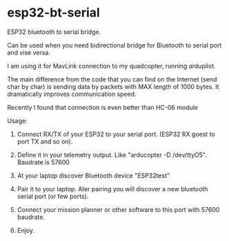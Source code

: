 # esp32-bt-serial
ESP32 bluetooth to serial bridge.

Can be used when you need bidirectional bridge for Bluetooth to serial port and vise versa.

I am using it for MavLink connection to my quadcopter, running ardupilot.

The main difference from the code that you can find on the Internet (send char by char) is sending data by packets with MAX length of 1000 bytes. It dramatically improves communication speed.

Recently I found that connection is even better than HC-06 module

Usage:

1. Connect RX/TX of your ESP32 to your serial port. (ESP32 RX goest to port TX and so on). 

2. Define it in your telemetry output. Like "arducopter -D /dev/ttyO5". Baudrate is 57600

3. At your laptop discover Bluetooth device "ESP32test"

4. Pair it to your laptop. Ater pairing you will discover a new bluetooth serial port (or few ports). 

5. Connect your mission planner or other software to this port with 57600 baudrate.

6. Enjoy.
